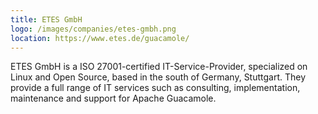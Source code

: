 ```yaml
---
title: ETES GmbH
logo: /images/companies/etes-gmbh.png
location: https://www.etes.de/guacamole/
---
```


ETES GmbH is a ISO 27001-certified IT-Service-Provider, specialized on Linux and Open Source, based in the south of Germany, Stuttgart. They provide a full range of IT services such as consulting, implementation, maintenance and support for Apache Guacamole.

